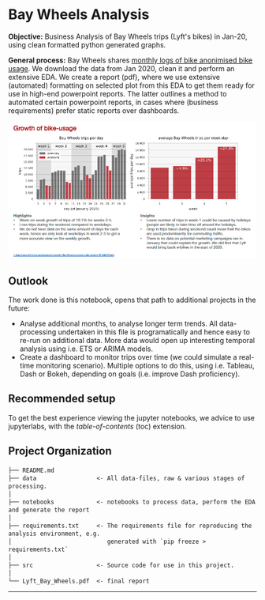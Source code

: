Bay Wheels Analysis
==============================

**Objective:** Business Analysis of Bay Wheels trips (Lyft's bikes) in Jan-20, using clean formatted python generated graphs. 

**General process:** 
Bay Wheels shares [monthly logs of bike anonimised bike usage](https://www.lyft.com/bikes/bay-wheels/system-data). We download the data from Jan 2020, clean it and perform an extensive EDA. We create a report (pdf), where we use extensive (automated) formatting on selected plot from this EDA to get them ready for use in high-end powerpoint reports. The latter outlines a method to automated certain powerpoint reports, in cases where (business requirements) prefer static reports over dashboards.

![](images/screenshot.png)


Outlook
------------
The work done is this notebook, opens that path to additional projects in the future:
* Analyse additional months, to analyse longer term trends. All data-processing undertaken in this file is programatically and hence easy to re-run on additional data. More data would open up interesting temporal analysis using i.e. ETS or ARIMA models.
* Create a dashboard to monitor trips over time (we could simulate a real-time monitoring scenario). Multiple options to do this, using i.e. Tableau, Dash or Bokeh, depending on goals (i.e. improve Dash proficiency).


Recommended setup
------------
To get the best experience viewing the jupyter notebooks, we advice to use jupyterlabs, with the *table-of-contents* (toc) extension. 


Project Organization
------------

    ├── README.md          
    ├── data                 <- All data-files, raw & various stages of processing.
    │
    ├── notebooks            <- notebooks to process data, perform the EDA and generate the report
    │
    ├── requirements.txt     <- The requirements file for reproducing the analysis environment, e.g.
    │                           generated with `pip freeze > requirements.txt`
    │
    ├── src                  <- Source code for use in this project.
    │
    └── Lyft_Bay_Wheels.pdf  <- final report


--------
